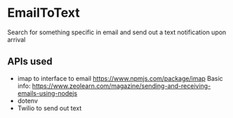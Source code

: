 # EmailToText
Search for something specific in email and send out a text notification upon arrival

## APIs used
- imap to interface to email   https://www.npmjs.com/package/imap  Basic info: https://www.zeolearn.com/magazine/sending-and-receiving-emails-using-nodejs
- dotenv
- Twilio to send out text


